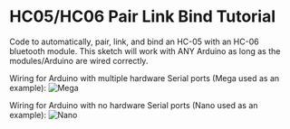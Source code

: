 # HC05/HC06 Pair Link Bind Tutorial
Code to automatically, pair, link, and bind an HC-05 with an HC-06 bluetooth module. This sketch will work with ANY Arduino as long as the modules/Arduino are wired correctly.


Wiring for Arduino with multiple hardware Serial ports (Mega used as an example):
![Mega](https://user-images.githubusercontent.com/20977405/55363612-9fe16380-54ab-11e9-859e-104b55b5ee62.png)


Wiring for Arduino with no hardware Serial ports (Nano used as an example):
![Nano](https://user-images.githubusercontent.com/20977405/55363613-9fe16380-54ab-11e9-8922-9764f44430b0.png)

